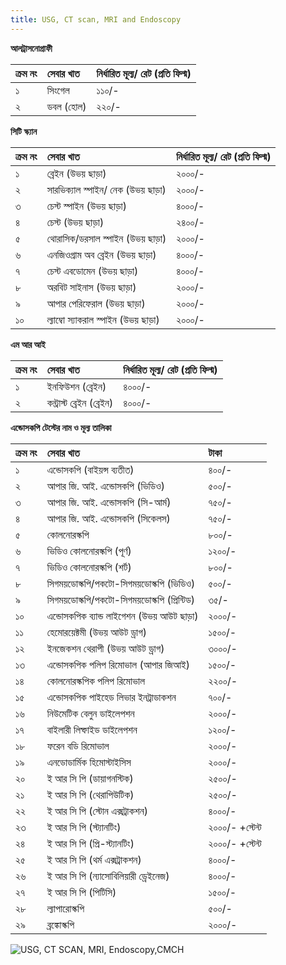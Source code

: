 ```yaml
---
title: USG, CT scan, MRI and Endoscopy
---
```


**আলট্রাসনোগ্রাফী**

| ক্রম নং | সেবার খাত | নির্ধারিত মূল্য/ রেট (প্রতি ফিল্ম) |
| :--- | :--- | :--- |
| ১ | সিংগেল | ১১০/- |
| ২ | ডবল (হোল) | ২২০/- |

**সিটি স্ক্যান**

| ক্রম নং | সেবার খাত | নির্ধারিত মূল্য/ রেট (প্রতি ফিল্ম) |
| :--- | :--- | :--- |
| ১ | ব্রেইন (উভয় ছাড়া) | ২০০০/- |
| ২ | সারভিক্যাল স্পাইন/ নেক (উভয় ছাড়া) | ২০০০/- |
| ৩ | চেস্ট স্পাইন (উভয় ছাড়া) | ৪০০০/- |
| ৪ | চেস্ট (উভয় ছাড়া) | ২৪০০/- |
| ৫ | থোরাসিক/ডরসাল স্পাইন (উভয় ছাড়া) | ২০০০/- |
| ৬ | এনজিওগ্রাম অব ব্রেইন (উভয় ছাড়া) | ৪০০০/- |
| ৭ | চেস্ট এবডোমেন (উভয় ছাড়া) | ৪০০০/- |
| ৮ | অরবিট সাইনাস (উভয় ছাড়া) | ২০০০/- |
| ৯ | আপার পেরিফেরাল (উভয় ছাড়া) | ২০০০/- |
| ১০ | ল্যাম্বো স্যাকরাল স্পাইন (উভয় ছাড়া) | ২০০০/- |

**এম আর আই**

| ক্রম নং | সেবার খাত | নির্ধারিত মূল্য/ রেট (প্রতি ফিল্ম) |
| :--- | :--- | :--- |
| ১ | ইনফিউশন (ব্রেইন) | ৪০০০/- |
| ২ | কন্ট্রাস্ট ব্রেইন (ব্রেইন) | ৪০০০/- |

**এন্ডোসকপি টেস্টের নাম ও মূল্য তালিকা**

| ক্রম নং | সেবার খাত | টাকা |
| :--- | :--- | :--- |
| ১ | এন্ডোসকপি (বাইয়ন্স ব্যতীত) | ৪০০/- |
| ২ | আপার জি. আই. এন্ডোসকপি (ভিডিও) | ৫০০/- |
| ৩ | আপার জি. আই. এন্ডোসকপি (সি-আর্ম) | ৭৫০/- |
| ৪ | আপার জি. আই. এন্ডোসকপি (সিকেলস) | ৭৫০/- |
| ৫ | কোলনোরস্কপি | ৮০০/- |
| ৬ | ভিডিও কোলনোরস্কপি (পূর্ণ) | ১২০০/- |
| ৭ | ভিডিও কোলনোরস্কপি (শর্ট) | ৮০০/- |
| ৮ | সিগময়ডোস্কপি/পকটো-সিগময়ডোস্কপি (ভিডিও) | ৫০০/- |
| ৯ | সিগময়ডোস্কপি/পকটো-সিগময়ডোস্কপি (প্রিন্টিড) | ৩৫/- |
| ১০ | এন্ডোসকপিক ব্যান্ড লাইগেশন (উভয় আউট ছাড়া) | ২০০০/- |
| ১১ | হেমোরয়েক্টমী (উভয় আউট ড্রাগ) | ১৫০০/- |
| ১২ | ইনজেকশন থেরাপী (উভয় আউট ড্রাগ) | ৩০০০/- |
| ১৩ | এন্ডোসকপিক পলিপ রিমোভাল (আপার জিআই) | ১৫০০/- |
| ১৪ | কোলনোরস্কপিক পলিপ রিমোভাল | ২২০০/- |
| ১৫ | এন্ডোসকপিক পাইহেড লিভার ইনট্রাডাকশন | ৭০০/- |
| ১৬ | নিউমেটিক বেলুন ডাইলেপশন | ২০০০/- |
| ১৭ | বাইলারী লিম্ফাইড ডাইলেপশন | ১২০০/- |
| ১৮ | ফরেন বডি রিমোভাল | ২০০০/- |
| ১৯ | এনডোডার্মিক হিমোস্টাইসিস | ২০০০/- |
| ২০ | ই আর সি পি (ডায়াগনস্টিক) | ২৫০০/- |
| ২১ | ই আর সি পি (থেরাপিউটিক) | ২৫০০/- |
| ২২ | ই আর সি পি (স্টোন এক্সট্রাকশন) | ৪০০০/- |
| ২৩ | ই আর সি পি (স্ট্যানটিং) | ২০০০/- +স্টেন্ট |
| ২৪ | ই আর সি পি (প্রি-স্ট্যানটিং) | ২০০০/- +স্টেন্ট |
| ২৫ | ই আর সি পি (থর্ম এক্সট্রাকশন) | ৪০০০/- |
| ২৬ | ই আর সি পি (ন্যাসোবিলিয়ারী ড্রেইনেজ) | ৪০০০/- |
| ২৭ | ই আর সি পি (পিটিসি) | ১৫০০/- |
| ২৮ | ল্যাপারোস্কপি | ৫০০/- |
| ২৯ | ব্রঙ্কোস্কপি | ২০০০/- |

![USG, CT SCAN, MRI, Endoscopy,CMCH](https://files.catbox.moe/3no3kb.jpg)
